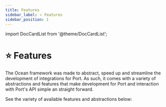 ```yaml
---
title: Features
sidebar_label: ⭐️ Features
sidebar_position: 1
---
```


import DocCardList from '@theme/DocCardList';

# ⭐️ Features

The Ocean framework was made to abstract, speed up and streamline the development of integrations for Port. As such, it comes with a variety of abstractions and features that make development for Port and interaction with Port's API simple an straight forward.

See the variety of available features and abstractions below:

<DocCardList />
